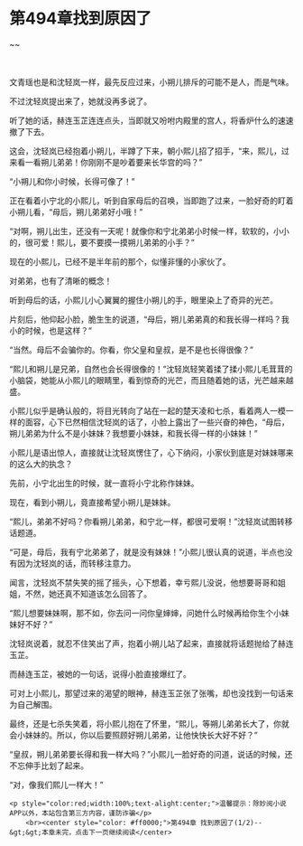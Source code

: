 # 第494章找到原因了
~~
    	    <p name="pagetop" href="javascript:void(0);" onclick="return false" style="line-height: 35px;padding: 10px;color: #333;"> </p><p>文青瑶也是和沈轻岚一样，最先反应过来，小朔儿排斥的可能不是人，而是气味。</p><p>不过沈轻岚提出来了，她就没再多说了。</p><p>听了她的话，赫连玉芷连连点头，当即就又吩咐内殿里的宫人，将香炉什么的速速撤了下去。</p><p>这会，沈轻岚已经抱着小朔儿，半蹲了下来，朝小熙儿招了招手，“来，熙儿，过来看一看朔儿弟弟！你刚刚不是吵着要来长华宫的吗？”</p><p>“小朔儿和你小时候，长得可像了！”</p><p>正在看着小宁北的小熙儿，听到自家母后的召唤，当即跑了过来，一脸好奇的盯着小朔儿看，“母后，朔儿弟弟好小哦！”</p><p>“对啊，朔儿出生，还没有一天呢！就像你和宁北弟弟小时候一样，软软的，小小的，很可爱！熙儿，要不要摸一摸朔儿弟弟的小手？”</p><p>现在的小熙儿，已经不是半年前的那个，似懂非懂的小家伙了。</p><p>对弟弟，也有了清晰的概念！</p><p>听到母后的话，小熙儿小心翼翼的握住小朔儿的手，眼里染上了奇异的光芒。</p><p>片刻后，他仰起小脸，脆生生的说道，“母后，朔儿弟弟真的和我长得一样吗？我小的时候，也是这样？”</p><p>“当然。母后不会骗你的。你看，你父皇和皇叔，是不是也长得很像？”</p><p>“熙儿和朔儿是兄弟，自然也会长得很像的！”沈轻岚轻笑着揉了揉小熙儿毛茸茸的小脑袋，她能从小熙儿的眼睛里，看到惊奇的光芒，而且随着她的话，光芒越来越盛。</p><p>小熙儿似乎是确认般的，将目光转向了站在一起的楚天凌和七杀，看着两人一模一样的面容，心下已然相信沈轻岚的话了，小脸上露出了一些兴奋的神色，“母后，朔儿弟弟为什么不是小妹妹？我想要小妹妹，和我长得一样的小妹妹！”</p><p>小熙儿是语出惊人，直接就让沈轻岚愣住了，心下纳闷，小家伙到底是对妹妹哪来的这么大的执念？</p><p>先前，小宁北出生的时候，就一直将小宁北称作妹妹。</p><p>现在，看到小朔儿，竟直接希望小朔儿是妹妹。</p><p>“熙儿，弟弟不好吗？你看朔儿弟弟，和宁北一样，都很可爱啊！”沈轻岚试图转移话题道。</p><p>“可是，母后，我有宁北弟弟了，就是没有妹妹！”小熙儿很认真的说道，半点也没有因为沈轻岚的话，而转移注意力。</p><p>闻言，沈轻岚不禁失笑的摇了摇头，心下想着，幸亏熙儿没说，他想要哥哥和姐姐，不然，她还真不知道该怎么回答了。</p><p>“熙儿想要妹妹啊，那不如，你去问一问你皇婶婶，问她什么时候再给你生个小妹妹好不好？”</p><p>沈轻岚说着，就忍不住笑出了声，抱着小朔儿站了起来，直接就将话题抛给了赫连玉芷。</p><p>而赫连玉芷，被她的一句话，说得小脸直接爆红了。</p><p>可对上小熙儿，那望过来的渴望的眼神，赫连玉芷张了张嘴，却也没找到一句话来为自己解围。</p><p>最终，还是七杀失笑着，将小熙儿抱在了怀里，“熙儿，等朔儿弟弟长大了，你就会小妹妹的。所以，你以后要照顾好朔儿弟弟，让他快快长大好不好？”</p><p>“皇叔，朔儿弟弟要长得和我一样大吗？”小熙儿一脸好奇的问道，说话的时候，还不忘伸手比划了起来。</p><p>“对，像我们熙儿一样大！”</p>
    	
   	<p style="color:red;width:100%;text-alight:center;">温馨提示：除妙阅小说APP以外，本站包含第三方内容，谨防诈骗</p>
    	<br><center style="color: #ff0000;">第494章 找到原因了(1/2)--&gt;&gt;本章未完，点击下一页继续阅读</center>
    	